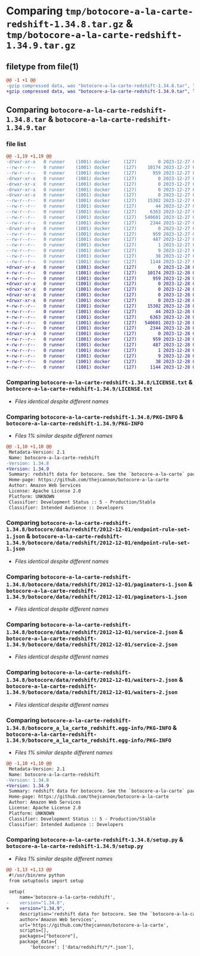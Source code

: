 # Comparing `tmp/botocore-a-la-carte-redshift-1.34.8.tar.gz` & `tmp/botocore-a-la-carte-redshift-1.34.9.tar.gz`

## filetype from file(1)

```diff
@@ -1 +1 @@
-gzip compressed data, was "botocore-a-la-carte-redshift-1.34.8.tar", last modified: Wed Dec 27 01:06:56 2023, max compression
+gzip compressed data, was "botocore-a-la-carte-redshift-1.34.9.tar", last modified: Thu Dec 28 01:06:58 2023, max compression
```

## Comparing `botocore-a-la-carte-redshift-1.34.8.tar` & `botocore-a-la-carte-redshift-1.34.9.tar`

### file list

```diff
@@ -1,19 +1,19 @@
-drwxr-xr-x   0 runner    (1001) docker     (127)        0 2023-12-27 01:06:56.631349 botocore-a-la-carte-redshift-1.34.8/
--rw-r--r--   0 runner    (1001) docker     (127)    10174 2023-12-27 01:06:56.000000 botocore-a-la-carte-redshift-1.34.8/LICENSE.txt
--rw-r--r--   0 runner    (1001) docker     (127)      959 2023-12-27 01:06:56.631349 botocore-a-la-carte-redshift-1.34.8/PKG-INFO
-drwxr-xr-x   0 runner    (1001) docker     (127)        0 2023-12-27 01:06:56.631349 botocore-a-la-carte-redshift-1.34.8/botocore/
-drwxr-xr-x   0 runner    (1001) docker     (127)        0 2023-12-27 01:06:56.631349 botocore-a-la-carte-redshift-1.34.8/botocore/data/
-drwxr-xr-x   0 runner    (1001) docker     (127)        0 2023-12-27 01:06:56.631349 botocore-a-la-carte-redshift-1.34.8/botocore/data/redshift/
-drwxr-xr-x   0 runner    (1001) docker     (127)        0 2023-12-27 01:06:56.631349 botocore-a-la-carte-redshift-1.34.8/botocore/data/redshift/2012-12-01/
--rw-r--r--   0 runner    (1001) docker     (127)    15302 2023-12-27 01:06:29.000000 botocore-a-la-carte-redshift-1.34.8/botocore/data/redshift/2012-12-01/endpoint-rule-set-1.json
--rw-r--r--   0 runner    (1001) docker     (127)       44 2023-12-27 01:06:29.000000 botocore-a-la-carte-redshift-1.34.8/botocore/data/redshift/2012-12-01/examples-1.json
--rw-r--r--   0 runner    (1001) docker     (127)     6363 2023-12-27 01:06:29.000000 botocore-a-la-carte-redshift-1.34.8/botocore/data/redshift/2012-12-01/paginators-1.json
--rw-r--r--   0 runner    (1001) docker     (127)   540601 2023-12-27 01:06:29.000000 botocore-a-la-carte-redshift-1.34.8/botocore/data/redshift/2012-12-01/service-2.json
--rw-r--r--   0 runner    (1001) docker     (127)     2344 2023-12-27 01:06:29.000000 botocore-a-la-carte-redshift-1.34.8/botocore/data/redshift/2012-12-01/waiters-2.json
-drwxr-xr-x   0 runner    (1001) docker     (127)        0 2023-12-27 01:06:56.631349 botocore-a-la-carte-redshift-1.34.8/botocore_a_la_carte_redshift.egg-info/
--rw-r--r--   0 runner    (1001) docker     (127)      959 2023-12-27 01:06:56.000000 botocore-a-la-carte-redshift-1.34.8/botocore_a_la_carte_redshift.egg-info/PKG-INFO
--rw-r--r--   0 runner    (1001) docker     (127)      487 2023-12-27 01:06:56.000000 botocore-a-la-carte-redshift-1.34.8/botocore_a_la_carte_redshift.egg-info/SOURCES.txt
--rw-r--r--   0 runner    (1001) docker     (127)        1 2023-12-27 01:06:56.000000 botocore-a-la-carte-redshift-1.34.8/botocore_a_la_carte_redshift.egg-info/dependency_links.txt
--rw-r--r--   0 runner    (1001) docker     (127)        9 2023-12-27 01:06:56.000000 botocore-a-la-carte-redshift-1.34.8/botocore_a_la_carte_redshift.egg-info/top_level.txt
--rw-r--r--   0 runner    (1001) docker     (127)       38 2023-12-27 01:06:56.631349 botocore-a-la-carte-redshift-1.34.8/setup.cfg
--rw-r--r--   0 runner    (1001) docker     (127)     1144 2023-12-27 01:06:56.000000 botocore-a-la-carte-redshift-1.34.8/setup.py
+drwxr-xr-x   0 runner    (1001) docker     (127)        0 2023-12-28 01:06:58.382410 botocore-a-la-carte-redshift-1.34.9/
+-rw-r--r--   0 runner    (1001) docker     (127)    10174 2023-12-28 01:06:58.000000 botocore-a-la-carte-redshift-1.34.9/LICENSE.txt
+-rw-r--r--   0 runner    (1001) docker     (127)      959 2023-12-28 01:06:58.382410 botocore-a-la-carte-redshift-1.34.9/PKG-INFO
+drwxr-xr-x   0 runner    (1001) docker     (127)        0 2023-12-28 01:06:58.378410 botocore-a-la-carte-redshift-1.34.9/botocore/
+drwxr-xr-x   0 runner    (1001) docker     (127)        0 2023-12-28 01:06:58.378410 botocore-a-la-carte-redshift-1.34.9/botocore/data/
+drwxr-xr-x   0 runner    (1001) docker     (127)        0 2023-12-28 01:06:58.378410 botocore-a-la-carte-redshift-1.34.9/botocore/data/redshift/
+drwxr-xr-x   0 runner    (1001) docker     (127)        0 2023-12-28 01:06:58.382410 botocore-a-la-carte-redshift-1.34.9/botocore/data/redshift/2012-12-01/
+-rw-r--r--   0 runner    (1001) docker     (127)    15302 2023-12-28 01:06:26.000000 botocore-a-la-carte-redshift-1.34.9/botocore/data/redshift/2012-12-01/endpoint-rule-set-1.json
+-rw-r--r--   0 runner    (1001) docker     (127)       44 2023-12-28 01:06:26.000000 botocore-a-la-carte-redshift-1.34.9/botocore/data/redshift/2012-12-01/examples-1.json
+-rw-r--r--   0 runner    (1001) docker     (127)     6363 2023-12-28 01:06:26.000000 botocore-a-la-carte-redshift-1.34.9/botocore/data/redshift/2012-12-01/paginators-1.json
+-rw-r--r--   0 runner    (1001) docker     (127)   540601 2023-12-28 01:06:26.000000 botocore-a-la-carte-redshift-1.34.9/botocore/data/redshift/2012-12-01/service-2.json
+-rw-r--r--   0 runner    (1001) docker     (127)     2344 2023-12-28 01:06:26.000000 botocore-a-la-carte-redshift-1.34.9/botocore/data/redshift/2012-12-01/waiters-2.json
+drwxr-xr-x   0 runner    (1001) docker     (127)        0 2023-12-28 01:06:58.382410 botocore-a-la-carte-redshift-1.34.9/botocore_a_la_carte_redshift.egg-info/
+-rw-r--r--   0 runner    (1001) docker     (127)      959 2023-12-28 01:06:58.000000 botocore-a-la-carte-redshift-1.34.9/botocore_a_la_carte_redshift.egg-info/PKG-INFO
+-rw-r--r--   0 runner    (1001) docker     (127)      487 2023-12-28 01:06:58.000000 botocore-a-la-carte-redshift-1.34.9/botocore_a_la_carte_redshift.egg-info/SOURCES.txt
+-rw-r--r--   0 runner    (1001) docker     (127)        1 2023-12-28 01:06:58.000000 botocore-a-la-carte-redshift-1.34.9/botocore_a_la_carte_redshift.egg-info/dependency_links.txt
+-rw-r--r--   0 runner    (1001) docker     (127)        9 2023-12-28 01:06:58.000000 botocore-a-la-carte-redshift-1.34.9/botocore_a_la_carte_redshift.egg-info/top_level.txt
+-rw-r--r--   0 runner    (1001) docker     (127)       38 2023-12-28 01:06:58.382410 botocore-a-la-carte-redshift-1.34.9/setup.cfg
+-rw-r--r--   0 runner    (1001) docker     (127)     1144 2023-12-28 01:06:58.000000 botocore-a-la-carte-redshift-1.34.9/setup.py
```

### Comparing `botocore-a-la-carte-redshift-1.34.8/LICENSE.txt` & `botocore-a-la-carte-redshift-1.34.9/LICENSE.txt`

 * *Files identical despite different names*

### Comparing `botocore-a-la-carte-redshift-1.34.8/PKG-INFO` & `botocore-a-la-carte-redshift-1.34.9/PKG-INFO`

 * *Files 1% similar despite different names*

```diff
@@ -1,10 +1,10 @@
 Metadata-Version: 2.1
 Name: botocore-a-la-carte-redshift
-Version: 1.34.8
+Version: 1.34.9
 Summary: redshift data for botocore. See the `botocore-a-la-carte` package for more info.
 Home-page: https://github.com/thejcannon/botocore-a-la-carte
 Author: Amazon Web Services
 License: Apache License 2.0
 Platform: UNKNOWN
 Classifier: Development Status :: 5 - Production/Stable
 Classifier: Intended Audience :: Developers
```

### Comparing `botocore-a-la-carte-redshift-1.34.8/botocore/data/redshift/2012-12-01/endpoint-rule-set-1.json` & `botocore-a-la-carte-redshift-1.34.9/botocore/data/redshift/2012-12-01/endpoint-rule-set-1.json`

 * *Files identical despite different names*

### Comparing `botocore-a-la-carte-redshift-1.34.8/botocore/data/redshift/2012-12-01/paginators-1.json` & `botocore-a-la-carte-redshift-1.34.9/botocore/data/redshift/2012-12-01/paginators-1.json`

 * *Files identical despite different names*

### Comparing `botocore-a-la-carte-redshift-1.34.8/botocore/data/redshift/2012-12-01/service-2.json` & `botocore-a-la-carte-redshift-1.34.9/botocore/data/redshift/2012-12-01/service-2.json`

 * *Files identical despite different names*

### Comparing `botocore-a-la-carte-redshift-1.34.8/botocore/data/redshift/2012-12-01/waiters-2.json` & `botocore-a-la-carte-redshift-1.34.9/botocore/data/redshift/2012-12-01/waiters-2.json`

 * *Files identical despite different names*

### Comparing `botocore-a-la-carte-redshift-1.34.8/botocore_a_la_carte_redshift.egg-info/PKG-INFO` & `botocore-a-la-carte-redshift-1.34.9/botocore_a_la_carte_redshift.egg-info/PKG-INFO`

 * *Files 1% similar despite different names*

```diff
@@ -1,10 +1,10 @@
 Metadata-Version: 2.1
 Name: botocore-a-la-carte-redshift
-Version: 1.34.8
+Version: 1.34.9
 Summary: redshift data for botocore. See the `botocore-a-la-carte` package for more info.
 Home-page: https://github.com/thejcannon/botocore-a-la-carte
 Author: Amazon Web Services
 License: Apache License 2.0
 Platform: UNKNOWN
 Classifier: Development Status :: 5 - Production/Stable
 Classifier: Intended Audience :: Developers
```

### Comparing `botocore-a-la-carte-redshift-1.34.8/setup.py` & `botocore-a-la-carte-redshift-1.34.9/setup.py`

 * *Files 1% similar despite different names*

```diff
@@ -1,13 +1,13 @@
 #!/usr/bin/env python
 from setuptools import setup
 
 setup(
     name='botocore-a-la-carte-redshift',
-    version="1.34.8",
+    version="1.34.9",
     description='redshift data for botocore. See the `botocore-a-la-carte` package for more info.',
     author='Amazon Web Services',
     url='https://github.com/thejcannon/botocore-a-la-carte',
     scripts=[],
     packages=["botocore"],
     package_data={
         'botocore': ['data/redshift/*/*.json'],
```

